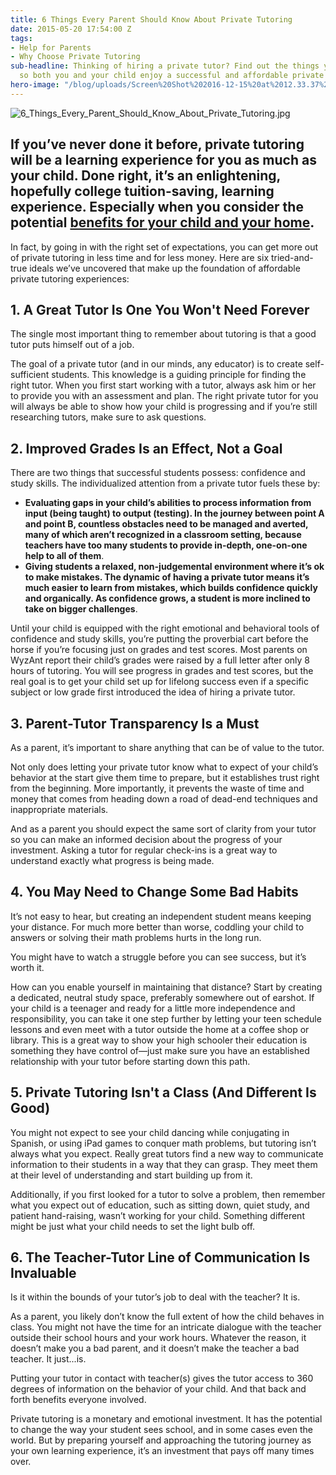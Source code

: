 ```yaml
---
title: 6 Things Every Parent Should Know About Private Tutoring
date: 2015-05-20 17:54:00 Z
tags:
- Help for Parents
- Why Choose Private Tutoring
sub-headline: Thinking of hiring a private tutor? Find out the things you should know,
  so both you and your child enjoy a successful and affordable private tutoring experience.
hero-image: "/blog/uploads/Screen%20Shot%202016-12-15%20at%2012.33.37%20PM%20(1).png"
---
```


![6_Things_Every_Parent_Should_Know_About_Private_Tutoring.jpg](/blog/uploads/6_Things_Every_Parent_Should_Know_About_Private_Tutoring.jpg)

## If you’ve never done it before, private tutoring will be a learning experience for you as much as your child. Done right, it’s an enlightening, hopefully college tuition-saving, learning experience. Especially when you consider the potential [benefits for your child and your home](https://www.wyzant.com/blog/6_ways_private_tutors_help_families).

In fact, by going in with the right set of expectations, you can get more out of private tutoring in less time and for less money. Here are six tried-and-true ideals we’ve uncovered that make up the foundation of affordable private tutoring experiences:

## 1. A Great Tutor Is One You Won't Need Forever

The single most important thing to remember about tutoring is that a good tutor puts himself out of a job.

The goal of a private tutor (and in our minds, any educator) is to create self-sufficient students. This knowledge is a guiding principle for finding the right tutor. When you first start working with a tutor, always ask him or her to provide you with an assessment and plan. The right private tutor for you will always be able to show how your child is progressing and if you’re still researching tutors, make sure to ask questions.

## 2. Improved Grades Is an Effect, Not a Goal


There are two things that successful students possess: confidence and study skills. The individualized attention from a private tutor fuels these by:

* **Evaluating gaps in your child’s abilities to process information from input (being taught) to output (testing). In the journey between point A and point B, countless obstacles need to be managed and averted, many of which aren’t recognized in a classroom setting, because teachers have too many students to provide in-depth, one-on-one help to all of them**.
* **Giving students a relaxed, non-judgemental environment where it’s ok to make mistakes. The dynamic of having a private tutor means it’s much easier to learn from mistakes, which builds confidence quickly and organically. As confidence grows, a student is more inclined to take on bigger challenges**.

Until your child is equipped with the right emotional and behavioral tools of confidence and study skills, you’re putting the proverbial cart before the horse if you’re focusing just on grades and test scores. Most parents on WyzAnt report their child’s grades were raised by a full letter after only 8 hours of tutoring. You will see progress in grades and test scores, but the real goal is to get your child set up for lifelong success even if a specific subject or low grade first introduced the idea of hiring a private tutor.

## 3. Parent-Tutor Transparency Is a Must

As a parent, it’s important to share anything that can be of value to the tutor.

Not only does letting your private tutor know what to expect of your child’s behavior at the start give them time to prepare, but it establishes trust right from the beginning. More importantly, it prevents the waste of time and money that comes from heading down a road of dead-end techniques and inappropriate materials.

And as a parent you should expect the same sort of clarity from your tutor so you can make an informed decision about the progress of your investment. Asking a tutor for regular check-ins is a great way to understand exactly what progress is being made.

## 4. You May Need to Change Some Bad Habits

It’s not easy to hear, but creating an independent student means keeping your distance. For much more better than worse, coddling your child to answers or solving their math problems hurts in the long run.

You might have to watch a struggle before you can see success, but it’s worth it.

How can you enable yourself in maintaining that distance? Start by creating a dedicated, neutral study space, preferably somewhere out of earshot. If your child is a teenager and ready for a little more independence and responsibility, you can take it one step further by letting your teen schedule lessons and even meet with a tutor outside the home at a coffee shop or library. This is a great way to show your high schooler their education is something they have control of—just make sure you have an established relationship with your tutor before starting down this path.

## 5. Private Tutoring Isn't a Class (And Different Is Good)

You might not expect to see your child dancing while conjugating in Spanish, or using iPad games to conquer math problems, but tutoring isn’t always what you expect. Really great tutors find a new way to communicate information to their students in a way that they can grasp. They meet them at their level of understanding and start building up from it.

Additionally, if you first looked for a tutor to solve a problem, then remember what you expect out of education, such as sitting down, quiet study, and patient hand-raising, wasn’t working for your child. Something different might be just what your child needs to set the light bulb off.

## 6. The Teacher-Tutor Line of Communication Is Invaluable

Is it within the bounds of your tutor’s job to deal with the teacher? It is.

As a parent, you likely don’t know the full extent of how the child behaves in class. You might not have the time for an intricate dialogue with the teacher outside their school hours and your work hours. Whatever the reason, it doesn’t make you a bad parent, and it doesn’t make the teacher a bad teacher. It just...is.

Putting your tutor in contact with teacher(s) gives the tutor access to 360 degrees of information on the behavior of your child. And that back and forth benefits everyone involved.

Private tutoring is a monetary and emotional investment. It has the potential to change the way your student sees school, and in some cases even the world. But by preparing yourself and approaching the tutoring journey as your own learning experience, it’s an investment that pays off many times over.
